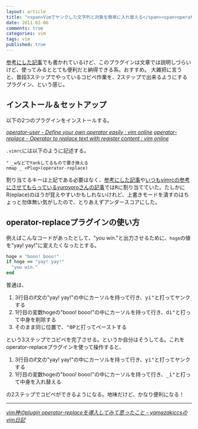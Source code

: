 ```yaml
---
layout: article
title: "<span>Vimでヤンクした文字列と対象を簡単に入れ替える</span><span>operator-replaceプラグインを使う</span>"
date: 2011-02-06
comments: true
categories: vim
tags: vim
published: true
---
```


[参考にした記事](http://vim.g.hatena.ne.jp/yamazakiccs/20090913)でも書かれているけど、このプラグインは文章では説明しづらいけど、使ってみるととても便利だと納得できる系。おすすめ。
大雑把に言うと、普段3ステップでやっているコピペ作業を、2ステップで出来るようにするプラグイン、という感じ。
<!-- READMORE -->

## インストール＆セットアップ
以下の2つのプラグインをインストールする。

<cite>[operator-user - Define your own operator easily : vim online](http://www.vim.org/scripts/script.php?script_id=2692)</cite>
<cite>[operator-replace - Operator to replace text with register content : vim online](http://www.vim.org/scripts/script.php?script_id=2782)</cite>

`.vimrc`には以下のように記述する。

~~~ vim
" _wなどでYankしてるもので置き換える
nmap _ <Plug>(operator-replace)
~~~

割り当てるキーは上記である必要はなく、[参考にした記事](http://vim.g.hatena.ne.jp/yamazakiccs/20090913)や[いつもvimrcの参考にさせてもらっているyuroyoroさんの記事](http://d.hatena.ne.jp/yuroyoro/20101104/1288879591)では<kbd>R</kbd>に割り当てていた。たしかにR(eplace)のほうが覚えやすいかもしれないけれど、上書きモードを潰すのはちょっと勿体無い気がしたので、とりあえずアンダースコアにした。


## operator-replaceプラグインの使い方

例えばこんなコードがあったとして、"you win."と出力させるために、`hoge`の値を"yay! yay!"に変えたくなったとする。

~~~ ruby
hoge = "booo! booo!"
if hoge == "yay! yay!"
  "you win."
end
~~~

普通は、

1. 3行目のif文の"yay! yay!"の中にカーソルを持って行き、<kbd>yi"</kbd>と打ってヤンクする
2. 1行目の変数hogeの"booo! booo!"の中にカーソルを持って行き、<kbd>di"</kbd>と打って中身を削除する
3. そのまま同じ位置で、<kbd>"0P</kbd>と打ってペーストする

という3ステップでコピペを完了させる。というか自分はそうしてる。これをoperator-replaceプラグインを使って操作すると、

1. 3行目のif文の"yay! yay!"の中にカーソルを持って行き、<kbd>yi"</kbd>と打ってヤンクする
2. 1行目の変数hogeの"booo! booo!"の中にカーソルを持って行き、<kbd>_i"</kbd>と打って中身を入れ替える

の2ステップでコピペができるようになる。地味だけど、かなり便利になる！

* * *

<cite>[vim神のplugin operator-replaceを導入してみて思ったこと - yamazakiccsのvim日記](http://vim.g.hatena.ne.jp/yamazakiccs/20090913)</cite>
